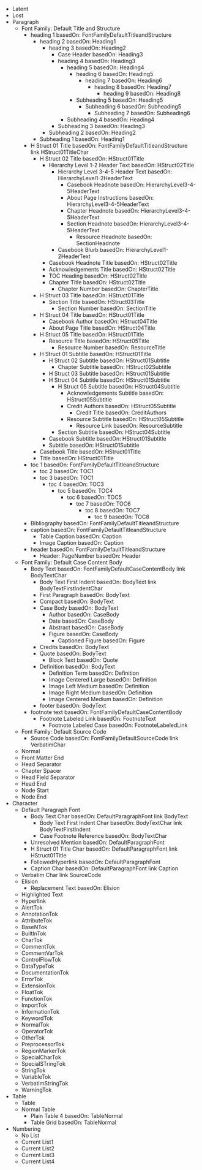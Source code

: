 * Latent
* Lost
* Paragraph
  * Font Family: Default Title and Structure  
    * heading 1 basedOn: FontFamilyDefaultTitleandStructure 
      * heading 2 basedOn: Heading1 
        * heading 3 basedOn: Heading2 
          * Case Header basedOn: Heading3 
          * heading 4 basedOn: Heading3 
            * heading 5 basedOn: Heading4 
              * heading 6 basedOn: Heading5 
                * heading 7 basedOn: Heading6 
                  * heading 8 basedOn: Heading7 
                    * heading 9 basedOn: Heading8 
              * Subheading 5 basedOn: Heading5 
                * Subheading 6 basedOn: Subheading5 
                  * Subheading 7 basedOn: Subheading6 
            * Subheading 4 basedOn: Heading4 
          * Subheading 3 basedOn: Heading3 
        * Subheading 2 basedOn: Heading2 
      * Subheading 1 basedOn: Heading1 
    * H Struct 01 Title basedOn: FontFamilyDefaultTitleandStructure link HStruct01TitleChar
      * H Struct 02 Title basedOn: HStruct01Title 
        * Hierarchy Level 1-2 Header Text basedOn: HStruct02Title 
          * Hierarchy Level 3-4-5 Header Text basedOn: HierarchyLevel1-2HeaderText 
            * Casebook Headnote basedOn: HierarchyLevel3-4-5HeaderText 
            * About Page Instructions basedOn: HierarchyLevel3-4-5HeaderText 
            * Chapter Headnote basedOn: HierarchyLevel3-4-5HeaderText 
            * Section Headnote basedOn: HierarchyLevel3-4-5HeaderText 
              * Resource Headnote basedOn: SectionHeadnote 
          * Casebook Blurb basedOn: HierarchyLevel1-2HeaderText 
        * Casebook Headnote Title basedOn: HStruct02Title 
        * Acknowledgements Title basedOn: HStruct02Title 
        * TOC Heading basedOn: HStruct02Title 
        * Chapter Title basedOn: HStruct02Title 
          * Chapter Number basedOn: ChapterTitle 
      * H Struct 03 Title basedOn: HStruct01Title 
        * Section Title basedOn: HStruct03Title 
          * Section Number basedOn: SectionTitle 
      * H Struct 04 Title basedOn: HStruct01Title 
        * Casebook Author basedOn: HStruct04Title 
        * About Page Title basedOn: HStruct04Title 
      * H Struct 05 Title basedOn: HStruct01Title 
        * Resource Title basedOn: HStruct05Title 
          * Resource Number basedOn: ResourceTitle 
      * H Struct 01 Subtitle basedOn: HStruct01Title 
        * H Struct 02 Subtitle basedOn: HStruct01Subtitle 
          * Chapter Subtitle basedOn: HStruct02Subtitle 
        * H Struct 03 Subtitle basedOn: HStruct01Subtitle 
        * H Struct 04 Subtitle basedOn: HStruct01Subtitle 
          * H Struct 05 Subtitle basedOn: HStruct04Subtitle 
            * Acknowledgements Subtitle basedOn: HStruct05Subtitle 
            * Credit Authors basedOn: HStruct05Subtitle 
              * Credit Title basedOn: CreditAuthors 
            * Resource Subtitle basedOn: HStruct05Subtitle 
              * Resource Link basedOn: ResourceSubtitle 
          * Section Subtitle basedOn: HStruct04Subtitle 
        * Casebook Subtitle basedOn: HStruct01Subtitle 
        * Subtitle basedOn: HStruct01Subtitle 
      * Casebook Title basedOn: HStruct01Title 
      * Title basedOn: HStruct01Title 
    * toc 1 basedOn: FontFamilyDefaultTitleandStructure 
      * toc 2 basedOn: TOC1 
      * toc 3 basedOn: TOC1 
        * toc 4 basedOn: TOC3 
          * toc 5 basedOn: TOC4 
            * toc 6 basedOn: TOC5 
              * toc 7 basedOn: TOC6 
                * toc 8 basedOn: TOC7 
                  * toc 9 basedOn: TOC8 
    * Bibliography basedOn: FontFamilyDefaultTitleandStructure 
    * caption basedOn: FontFamilyDefaultTitleandStructure 
      * Table Caption basedOn: Caption 
      * Image Caption basedOn: Caption 
    * header basedOn: FontFamilyDefaultTitleandStructure 
      * Header: PageNumber basedOn: Header 
  * Font Family: Default Case Content Body  
    * Body Text basedOn: FontFamilyDefaultCaseContentBody link BodyTextChar
      * Body Text First Indent basedOn: BodyText link BodyTextFirstIndentChar
      * First Paragraph basedOn: BodyText 
      * Compact basedOn: BodyText 
      * Case Body basedOn: BodyText 
        * Author basedOn: CaseBody 
        * Date basedOn: CaseBody 
        * Abstract basedOn: CaseBody 
        * Figure basedOn: CaseBody 
          * Captioned Figure basedOn: Figure 
      * Credits basedOn: BodyText 
      * Quote basedOn: BodyText 
        * Block Text basedOn: Quote 
      * Definition basedOn: BodyText 
        * Definition Term basedOn: Definition 
        * Image Centered Large basedOn: Definition 
        * Image Left Medium basedOn: Definition 
        * Image Right Medium basedOn: Definition 
        * Image Centered Medium basedOn: Definition 
      * footer basedOn: BodyText 
    * footnote text basedOn: FontFamilyDefaultCaseContentBody 
      * Footnote Labeled Link basedOn: FootnoteText 
        * Footnote Labeled Case basedOn: FootnoteLabeledLink 
  * Font Family: Default Source Code  
    * Source Code basedOn: FontFamilyDefaultSourceCode link VerbatimChar
  * Normal  
  * Front Matter End  
  * Head Separator  
  * Chapter Spacer  
  * Head Field Separator  
  * Head End  
  * Node Start  
  * Node End  
* Character
  * Default Paragraph Font  
    * Body Text Char basedOn: DefaultParagraphFont link BodyText
      * Body Text First Indent Char basedOn: BodyTextChar link BodyTextFirstIndent
      * Case Footnote Reference basedOn: BodyTextChar 
    * Unresolved Mention basedOn: DefaultParagraphFont 
    * H Struct 01 Title Char basedOn: DefaultParagraphFont link HStruct01Title
    * FollowedHyperlink basedOn: DefaultParagraphFont 
    * Caption Char basedOn: DefaultParagraphFont link Caption
  * Verbatim Char  link SourceCode
  * Elision  
    * Replacement Text basedOn: Elision 
  * Highlighted Text  
  * Hyperlink  
  * AlertTok  
  * AnnotationTok  
  * AttributeTok  
  * BaseNTok  
  * BuiltInTok  
  * CharTok  
  * CommentTok  
  * CommentVarTok  
  * ControlFlowTok  
  * DataTypeTok  
  * DocumentationTok  
  * ErrorTok  
  * ExtensionTok  
  * FloatTok  
  * FunctionTok  
  * ImportTok  
  * InformationTok  
  * KeywordTok  
  * NormalTok  
  * OperatorTok  
  * OtherTok  
  * PreprocessorTok  
  * RegionMarkerTok  
  * SpecialCharTok  
  * SpecialSTringTok  
  * StringTok  
  * VariableTok  
  * VerbatimStringTok  
  * WarningTok  
* Table
  * Table  
  * Normal Table  
    * Plain Table 4 basedOn: TableNormal 
    * Table Grid basedOn: TableNormal 
* Numbering
  * No List  
  * Current List1  
  * Current List2  
  * Current List3  
  * Current List4  
